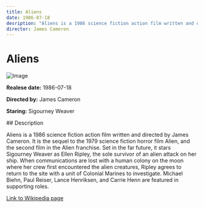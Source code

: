 ```yaml
---
title: Aliens
date: 1986-07-18
desription: "Aliens is a 1986 science fiction action film written and directed by James Cameron. It is the sequel to the 1979 science fiction horror film Alien, and the second film in the Alien franchise. Set in the far future, it stars Sigourney Weaver as Ellen Ripley, the sole survivor of an alien attack on her ship. When communications are lost with a human colony on the moon where her crew first encountered the alien creatures, Ripley agrees to return to the site with a unit of Colonial Marines to investigate. Michael Biehn, Paul Reiser, Lance Henriksen, and Carrie Henn are featured in supporting roles."
director: James Cameron
---
```


# Aliens
![Image](https://images.bauerhosting.com/empire/2024/08/aliens-main.jpg?auto=format&amp;w=1440&amp;q=80)

<p><strong>Realese date:</strong> 1986-07-18</p>
<p><strong>Directed by:</strong> James Cameron</p>
<p><strong>Staring:</strong> Sigourney Weaver</p>
## Description
<p>Aliens is a 1986 science fiction action film written and directed by James Cameron. It is the sequel to the 1979 science fiction horror film Alien, and the second film in the Alien franchise. Set in the far future, it stars Sigourney Weaver as Ellen Ripley, the sole survivor of an alien attack on her ship. When communications are lost with a human colony on the moon where her crew first encountered the alien creatures, Ripley agrees to return to the site with a unit of Colonial Marines to investigate. Michael Biehn, Paul Reiser, Lance Henriksen, and Carrie Henn are featured in supporting roles.</p>

<a href="https://en.wikipedia.org/wiki/Aliens_(film)">Link to Wikipedia page</a>

